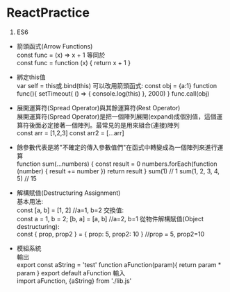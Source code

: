 # ReactPractice
1. ES6  
*   箭頭函式(Arrow Functions)  
        const func = (x) => x + 1
    等同於  
        const func = function (x) { return x + 1 }
  
* 綁定this值  
  var self = this或.bind(this)
  可以改用箭頭函式:
  const obj = {a:1}
  function func(){
    setTimeout( () => { console.log(this) }, 2000)
  }
  func.call(obj)
  
* 展開運算符(Spread Operator)與其餘運算符(Rest Operator)  
  展開運算符(Spread Operator)是把一個陣列展開(expand)成個別值，這個運算符後面必定接著一個陣列。最常見的是用來組合(連接)陣列  
  const arr = [1,2,3]
  const arr2 = [...arr]

* 餘參數代表是將"不確定的傳入參數值們"在函式中轉變成為一個陣列來進行運算  
  function sum(…numbers) {
    const result = 0
    numbers.forEach(function (number) {
      result += number
    })
    return result
  }
  sum(1) // 1
  sum(1, 2, 3, 4, 5) // 15
  
* 解構賦值(Destructuring Assignment)  
  基本用法:  
      const [a, b] = [1, 2] //a=1, b=2
  交換值:  
      const a = 1, b = 2;
      [b, a] = [a, b] //a=2, b=1
  從物件解構賦值(Object destructuring):  
      const { prop, prop2 } = { prop: 5, prop2: 10 } //prop = 5, prop2=10

* 模組系統  
  輸出  
  export const aString = 'test'
  function aFunction(param){
    return param * param
  }
  export default aFunction
  輸入  
  import aFunction, {aString} from './lib.js'
